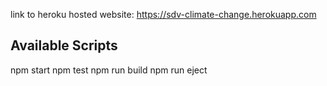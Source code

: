 link to heroku hosted website: https://sdv-climate-change.herokuapp.com


## Available Scripts
npm start
npm test
npm run build
npm run eject
